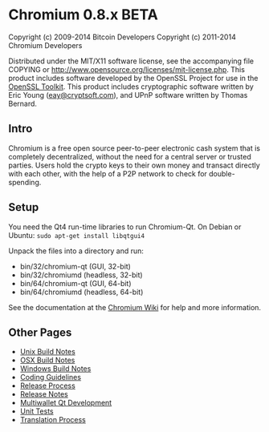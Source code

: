 Chromium 0.8.x BETA
====================

Copyright (c) 2009-2014 Bitcoin Developers
Copyright (c) 2011-2014 Chromium Developers

Distributed under the MIT/X11 software license, see the accompanying
file COPYING or http://www.opensource.org/licenses/mit-license.php.
This product includes software developed by the OpenSSL Project for use in the [OpenSSL Toolkit](http://www.openssl.org/). This product includes
cryptographic software written by Eric Young ([eay@cryptsoft.com](mailto:eay@cryptsoft.com)), and UPnP software written by Thomas Bernard.


Intro
---------------------
Chromium is a free open source peer-to-peer electronic cash system that is
completely decentralized, without the need for a central server or trusted
parties.  Users hold the crypto keys to their own money and transact directly
with each other, with the help of a P2P network to check for double-spending.


Setup
---------------------
You need the Qt4 run-time libraries to run Chromium-Qt. On Debian or Ubuntu:
	`sudo apt-get install libqtgui4`

Unpack the files into a directory and run:

- bin/32/chromium-qt (GUI, 32-bit)
- bin/32/chromiumd (headless, 32-bit)
- bin/64/chromium-qt (GUI, 64-bit)
- bin/64/chromiumd (headless, 64-bit)

See the documentation at the [Chromium Wiki](http://chromiumcurrency.info)
for help and more information.


Other Pages
---------------------
- [Unix Build Notes](build-unix.md)
- [OSX Build Notes](build-osx.md)
- [Windows Build Notes](build-msw.md)
- [Coding Guidelines](coding.md)
- [Release Process](release-process.md)
- [Release Notes](release-notes.md)
- [Multiwallet Qt Development](multiwallet-qt.md)
- [Unit Tests](unit-tests.md)
- [Translation Process](translation_process.md)
